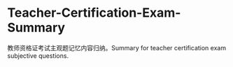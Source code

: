 # Teacher-Certification-Exam-Summary
教师资格证考试主观题记忆内容归纳。Summary for teacher certification exam subjective questions.
